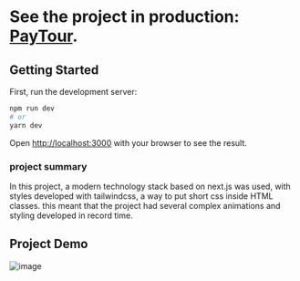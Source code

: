# See the project in production: [PayTour](https://payout-challenge.vercel.app/).

## Getting Started

First, run the development server:

```bash
npm run dev
# or
yarn dev
```

Open [http://localhost:3000](http://localhost:3000) with your browser to see the result.

### project summary

In this project, a modern technology stack based on next.js was used, with styles developed with tailwindcss, a way to put short css inside HTML classes. this meant that the project had several complex animations and styling developed in record time.

## Project Demo
![image](https://user-images.githubusercontent.com/105358332/209193668-6385261a-e633-4d66-a4a5-f9d5b7e2c699.png)
